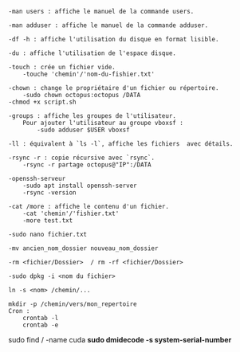 	-man users : affiche le manuel de la commande users.
	
	-man adduser : affiche le manuel de la commande adduser.
	
	-df -h : affiche l'utilisation du disque en format lisible.
	
	-du : affiche l'utilisation de l'espace disque.
	
	-touch : crée un fichier vide.
		-touche 'chemin'/'nom-du-fishier.txt' 
		
	-chown : change le propriétaire d'un fichier ou répertoire.
		-sudo chown octopus:octopus /DATA
	-chmod +x script.sh
		
	-groups : affiche les groupes de l'utilisateur.
		Pour ajouter l'utilisateur au groupe vboxsf :
			-sudo adduser $USER vboxsf
			
	-ll : équivalent à `ls -l`, affiche les fichiers  avec détails.
	
	-rsync -r : copie récursive avec `rsync`.
		-rsync -r partage octopus@"IP":/DATA
		
	-openssh-serveur
		-sudo apt install openssh-server
		-rsync -version
		
	-cat /more : affiche le contenu d'un fichier.
		-cat 'chemin'/'fishier.txt'
		-more test.txt
	
	-sudo nano fichier.txt
	
	-mv ancien_nom_dossier nouveau_nom_dossier
	
	-rm <fichier/Dossier>  / rm -rf <fichier/Dossier> 
	
	-sudo dpkg -i <nom du fichier>
	
	ln -s <nom> /chemin/...
	
	mkdir -p /chemin/vers/mon_repertoire
	Cron :
		crontab -l
		crontab -e 

 sudo find / -name cuda
 **sudo dmidecode -s system-serial-number**
